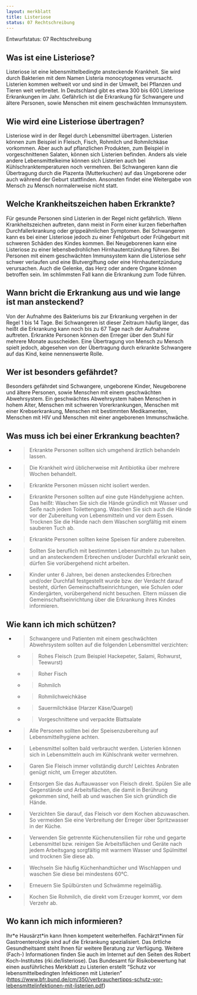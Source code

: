 ```yaml
---
layout: merkblatt
title: Listeriose
status: 07 Rechtschreibung
---
```

Entwurfstatus: 07 Rechtschreibung
 
## Was ist eine Listeriose?

Listeriose ist eine lebensmittelbedingte ansteckende Krankheit. Sie wird
durch Bakterien mit dem Namen Listeria monocytogenes verursacht.
Listerien kommen weltweit vor und sind in der Umwelt, bei Pflanzen und
Tieren weit verbreitet. In Deutschland gibt es etwa 300 bis 600
Listeriose Erkrankungen im Jahr. Gefährlich ist die Erkrankung für
Schwangere und ältere Personen, sowie Menschen mit einem geschwächten
Immunsystem.

## Wie wird eine Listeriose übertragen?

Listeriose wird in der Regel durch Lebensmittel übertragen. Listerien
können zum Beispiel in Fleisch, Fisch, Rohmilch und Rohmilchkäse
vorkommen. Aber auch auf pflanzlichen Produkten, zum Beispiel in
vorgeschnittenen Salaten, können sich Listerien befinden. Anders als
viele andere Lebensmittelkeime können sich Listerien auch bei
Kühlschranktemperaturen noch vermehren. Bei Schwangeren kann die
Übertragung durch die Plazenta (Mutterkuchen) auf das Ungeborene oder
auch während der Geburt stattfinden. Ansonsten findet eine Weitergabe
von Mensch zu Mensch normalerweise nicht statt.

## Welche Krankheitszeichen haben Erkrankte?

Für gesunde Personen sind Listerien in der Regel nicht gefährlich. Wenn
Krankheitszeichen auftreten, dann meist in Form einer kurzen
fieberhaften Durchfallerkrankung oder grippeähnlichen Symptomen. Bei
Schwangeren kann es bei einer Listeriose jedoch zu einer Fehlgeburt oder
Frühgeburt mit schweren Schäden des Kindes kommen. Bei Neugeborenen kann
eine Listeriose zu einer lebensbedrohlichen Hirnhautentzündung führen.
Bei Personen mit einem geschwächten Immunsystem kann die Listeriose sehr
schwer verlaufen und eine Blutvergiftung oder eine Hirnhautentzündung
verursachen. Auch die Gelenke, das Herz oder andere Organe können
betroffen sein. Im schlimmsten Fall kann die Erkrankung zum Tode führen.

## Wann bricht die Erkrankung aus und wie lange ist man ansteckend?

Von der Aufnahme des Bakteriums bis zur Erkrankung vergehen in der Regel
1 bis 14 Tage. Bei Schwangeren ist dieser Zeitraum häufig länger, das
heißt die Erkrankung kann noch bis zu 67 Tage nach der Aufnahme
auftreten. Erkrankte Personen können den Erreger über den Stuhl für
mehrere Monate aus­schei­den. Eine Übertragung von Mensch zu Mensch
spielt jedoch, abgesehen von der Übertragung durch erkrankte Schwangere
auf das Kind, keine nennenswerte Rolle.

## Wer ist besonders gefährdet?

Besonders gefährdet sind Schwangere, ungeborene Kinder, Neugeborene und
ältere Personen, sowie Menschen mit einem geschwächten Abwehrsystem.
Ein geschwächtes Abwehrsystem haben Menschen in hohem Alter, Menschen
mit schweren Vorerkrankungen, Menschen mit einer Krebserkrankung,
Menschen mit bestimmten Medikamenten, Menschen mit HIV und Menschen mit
einer angeborenen Immunschwäche.

## Was muss ich bei einer Erkrankung beachten?

  - > Erkrankte Personen sollten sich umgehend ärztlich behandeln
    > lassen.

  - > Die Krankheit wird üblicherweise mit Antibiotika über mehrere
    > Wochen behandelt.

  - > Erkrankte Personen müssen nicht isoliert werden.

  - > Erkrankte Personen sollten auf eine gute Händehygiene achten. Das
    > heißt: Waschen Sie sich die Hände gründlich mit Wasser und Seife
    > nach jedem Toilettengang. Waschen Sie sich auch die Hände vor der
    > Zubereitung von Lebensmitteln und vor dem Essen. Trocknen Sie die
    > Hände nach dem Waschen sorgfältig mit einem sauberen Tuch ab.

  - > Erkrankte Personen sollten keine Speisen für andere zubereiten.

  - > Sollten Sie beruflich mit bestimmten Lebensmitteln zu tun haben
    > und an ansteckendem Erbrechen und/oder Durchfall erkrankt sein,
    > dürfen Sie vorübergehend nicht arbeiten.

  - > Kinder unter 6 Jahren, bei denen ansteckendes Erbrechen und/oder
    > Durchfall festgestellt wurde bzw. der Verdacht darauf besteht,
    > dürfen Gemeinschaftseinrichtungen, wie Schulen oder Kindergärten,
    > vorübergehend nicht besuchen. Eltern müssen die
    > Gemeinschaftseinrichtung über die Erkrankung ihres Kindes
    > informieren.

## Wie kann ich mich schützen?

  - > Schwangere und Patienten mit einem geschwächten Abwehrsystem
    > sollten auf die folgenden Lebensmittel verzichten:
    
      - > Rohes Fleisch (zum Beispiel Hackepeter, Salami, Rohwurst,
        > Teewurst)
    
      - > Roher Fisch
    
      - > Rohmilch
    
      - > Rohmilchweichkäse
    
      - > Sauermilchkäse (Harzer Käse/Quargel)
    
      - > Vorgeschnittene und verpackte Blattsalate

<!-- end list -->

  - > Alle Personen sollten bei der Speisenzubereitung auf
    > Lebensmittelhygiene achten.

  - > Lebensmittel sollten bald verbraucht werden. Listerien können sich
    > in Lebensmitteln auch im Kühlschrank weiter vermehren.

  - > Garen Sie Fleisch immer vollständig durch\! Leichtes Anbraten
    > genügt nicht, um Erreger abzutöten.

  - > Entsorgen Sie das Auftauwasser von Fleisch direkt. Spülen Sie alle
    > Gegenstände und Arbeitsflächen, die damit in Berührung gekommen
    > sind, heiß ab und waschen Sie sich gründlich die Hände.

  - > Verzichten Sie darauf, das Fleisch vor dem Kochen abzuwaschen. So
    > vermeiden Sie eine Verbreitung der Erreger über Spritzwasser in
    > der Küche.

  - > Verwenden Sie getrennte Küchenutensilien für rohe und gegarte
    > Lebensmittel bzw. reinigen Sie Arbeitsflächen und Geräte nach
    > jedem Arbeitsgang sorgfältig mit warmem Wasser und Spülmittel und
    > trocknen Sie diese ab.

  - > Wechseln Sie häufig Küchenhandtücher und Wischlappen und waschen
    > Sie diese bei mindestens 60°C.

  - > Erneuern Sie Spülbürsten und Schwämme regelmäßig.

  - > Kochen Sie Rohmilch, die direkt vom Erzeuger kommt, vor dem
    > Verzehr ab.

## Wo kann ich mich informieren?

Ihr\*e Hausärzt\*in kann Ihnen kompetent weiterhelfen. Fachärzt\*innen
für Gastroenterologie sind auf die Erkrankung spezialisiert. Das
örtliche Gesundheitsamt steht Ihnen für weitere Beratung zur Verfügung.
Weitere (Fach-) Informationen finden Sie auch im Internet auf den Seiten
des Robert Koch-Institutes (rki.de/listeriose). Das Bundesamt für
Risikobewertung hat einen ausführliches Merkblatt zu Listerien erstellt
“Schutz vor lebensmittelbedingten Infektionen mit Listerien”
([<span class="underline">https://www.bfr.bund.de/cm/350/verbrauchertipps-schutz-vor-lebensmittelinfektionen-mit-listerien.pdf</span>](https://www.bfr.bund.de/cm/350/verbrauchertipps-schutz-vor-lebensmittelinfektionen-mit-listerien.pdf))
